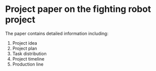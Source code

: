 # Project paper on the fighting robot project

The paper contains detailed information including:
1. Project idea
2. Project plan
3. Task distribution
4. Project timeline
5. Production line
